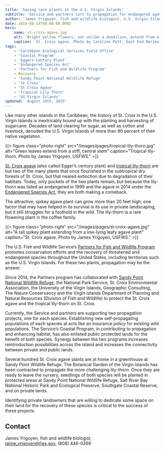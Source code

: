 ```yaml
---
title: 'Saving rare plants in the U.S. Virgin Islands'
subtitle: 'Service and partners turn to propagation for endangered agave and lily-thorn'
author: 'James Yrigoyen, fish and wildlife biologist, U.S. Virgin Islands'
date: 2019-08-14T00:00:00.000Z
hero:
    name: st-croix-agave.jpg
    alt: 'Bright yellow flowers, not unlike a dandilion, extend from a chunky central stem'
    caption: 'St. Croix agave. Photo by Caroline Pott, East End Marine Park.'
tags:
    - 'Caribbean Ecological Services Field Office'
    - 'Coastal Program'
    - 'Eggers Century Plant'
    - 'Endangered Species Act'
    - 'Partners for Fish and Wildlife Program'
    - Recovery
    - 'Sandy Point National Wildlife Refuge'
    - 'St Croix'
    - 'St Croix Agave'
    - 'Tropical Lily-Thorn'
    - 'US Virgin Islands'
updated: 'August 14th, 2019'
---
```


Like many other islands in the Caribbean, the history of St. Croix in the U.S. Virgin Islands is inextricably bound up with the planting and harvesting of sugarcane. Decades of land clearing for sugar, as well as cotton and livestock, denuded the U.S. Virgin Islands of more than 90 percent of their native vegetation.

{{< figure class="photo-right" src="/images/pages/tropical-lily-thorn.jpg" alt="Green leaves extend from a stiff, central stem" caption="Tropical lily-thorn. Photo by James Yrigoyen, USFWS." >}}

[St. Croix agave](https://ecos.fws.gov/ecp0/profile/speciesProfile?spcode=Q00O) (also called Egger’s century plant) and [tropical lily-thorn](https://ecos.fws.gov/ecp0/profile/speciesProfile?spcode=Q30M) are but two of the many plants that once flourished in the subtropical dry forests of St. Croix, but that neared extinction due to degradation of their habitats. Today, only pockets of the two plants remain, but because the lily-thorn was listed as endangered in 1999 and the agave in 2014 under the [Endangered Species Act](/endangered-species-act/), they are both making a comeback.

The attractive, spikey agave plant can grow more than 20 feet high; one factor that may have helped in its survival is its use in private landscaping, but it still struggles for a foothold in the wild. The lily-thorn is a rare flowering plant in the coffee family.

{{< figure class="photo-right" src="/images/pages/st-croix-agave.jpg" alt="A tall spikey plant extending from a low-lying leafy agave plant" caption="St. Croix agave. Photo by James Yrigoyen, USFWS." >}}

The U.S. Fish and Wildlife Service’s [Partners for Fish and Wildlife Program](/our-services/partners-program/) promotes conservation efforts and the recovery of threatened and endangered species throughout the United States, including territories such as the U.S. Virgin Islands. For these two plants, propagation may be the answer.

Since 2014, the Partners program has collaborated with [Sandy Point National Wildlife Refuge](https://www.fws.gov/refuge/sandy_point/), the National Park Service, St. Croix Environmental Association, the University of the Virgin Islands, Geographic Consulting, The Nature Conservancy and the Virgin Islands Department of Planning and Natural Resources (Division of Fish and Wildlife) to protect the St. Croix agave and the tropical lily-thorn on St. Croix.

Currently, the Service and partners are supporting two propagation projects, one for each species. Establishing new self-propagating populations of each species at acts like an insurance policy for existing wild populations. The Service’s Coastal Program, in contributing to propagation and enhancing habitat, has also enlisted public protected lands for the benefit of both species.  Synergy between the two programs increases reintroduction possibilities across the island and increases the connectivity between private and public lands.

Several hundred St. Croix agave plants are at home in a greenhouse at Sandy Point Wildlife Refuge. The Botanical Garden of the Virgin Islands has been contracted to propagate the more challenging lily-thorn. Once they are ready to leave the nursery, seedlings of both species will be planted in protected areas at Sandy Point National Wildlife Refuge, Salt River Bay National Historic Park and Ecological Preserve, Southgate Coastal Reserve, and on private lands.

Identifying private landowners that are willing to dedicate some space on their land for the recovery of these species is critical to the success of these projects.

## Contact

James Yrigoyen, fish and wildlife biologist,  
[jaime_yrigoyen@fws.gov](mailto:jaime_yrigoyen@fws.gov), (808) 446-0269